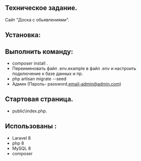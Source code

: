 ## Техническое задание.
Сайт "Доска с обьявлениями".

## Установка:
## Выполнить команду:
- composer install .
- Переименовать файл .env.example в файл .env и настроить подключение к базе данных и пр.
- php artisan migrate --seed
- Админ (Пароль- password,email-admin@admin.com)

## Стартовая страница.
- public\index.php.


## Использованы :
 - Laravel 8
 - php 8
 - MySQL 8
 - composer
